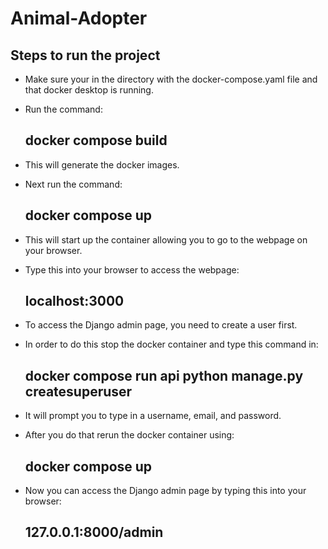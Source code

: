 # Animal-Adopter

## Steps to run the project

* Make sure your in the directory with the docker-compose.yaml file and that docker desktop is running.

* Run the command:
  ## **docker compose build**

* This will generate the docker images.

* Next run the command:
  ## **docker compose up**

* This will start up the container allowing you to go to the webpage on your browser.

* Type this into your browser to access the webpage:
  ## **localhost:3000**

* To access the Django admin page, you need to create a user first.
* In order to do this stop the docker container and type this command in:
  ## **docker compose run api python manage.py createsuperuser**

* It will prompt you to type in a username, email, and password.

* After you do that rerun the docker container using:
  ## **docker compose up**

* Now you can access the Django admin page by typing this into your browser:
  ## **127.0.0.1:8000/admin**
